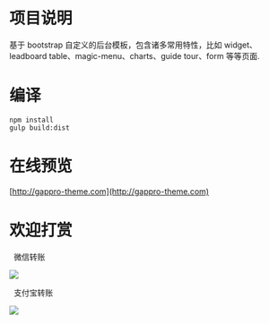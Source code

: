 # 项目说明

基于 bootstrap 自定义的后台模板，包含诸多常用特性，比如 widget、leadboard table、magic-menu、charts、guide tour、form 等等页面.

# 编译

```
npm install
gulp build:dist
```

# 在线预览

[http://gappro-theme.com](http://gappro-theme.com)

# 欢迎打赏

&nbsp;&nbsp;微信转账

![](https://raw.githubusercontent.com/boostbob/gappro-theme/master/img/weixin.jpg)

&nbsp;&nbsp;支付宝转账

![](https://raw.githubusercontent.com/boostbob/gappro-theme/master/img/alipay.jpg)




